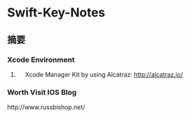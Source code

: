 # Swift-Key-Notes
## 摘要
### Xcode Environment 
1. &ensp;&ensp; Xcode Manager Kit by using Alcatraz: http://alcatraz.io/
    
### Worth Visit IOS Blog 
<p>http://www.russbishop.net/</p>
